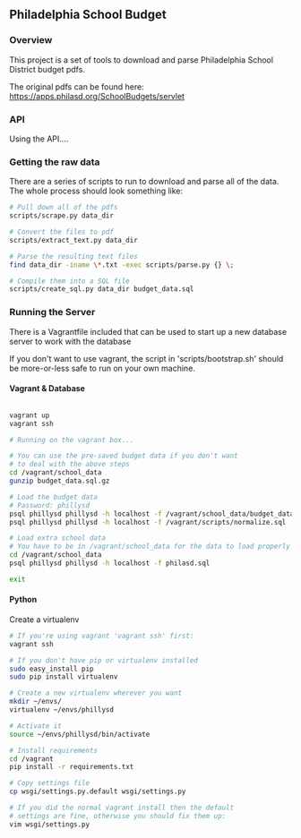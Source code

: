 ## Philadelphia School Budget

### Overview
This project is a set of tools to download and parse
Philadelphia School District budget pdfs.

The original pdfs can be found here:
https://apps.philasd.org/SchoolBudgets/servlet

### API
Using the API....

### Getting the raw data

There are a series of scripts to run to download and
parse all of the data. The whole process should look
something like:

```bash
# Pull down all of the pdfs
scripts/scrape.py data_dir

# Convert the files to pdf
scripts/extract_text.py data_dir

# Parse the resulting text files
find data_dir -iname \*.txt -exec scripts/parse.py {} \;

# Compile them into a SQL file
scripts/create_sql.py data_dir budget_data.sql
```

### Running the Server

There is a Vagrantfile included that can be used to start
up a new database server to work with the database

If you don't want to use vagrant, the script in 'scripts/bootstrap.sh'
should be more-or-less safe to run on your own machine.

#### Vagrant & Database

```bash

vagrant up
vagrant ssh

# Running on the vagrant box...

# You can use the pre-saved budget data if you don't want
# to deal with the above steps
cd /vagrant/school_data
gunzip budget_data.sql.gz

# Load the budget data
# Password: phillysd
psql phillysd phillysd -h localhost -f /vagrant/school_data/budget_data.sql
psql phillysd phillysd -h localhost -f /vagrant/scripts/normalize.sql

# Load extra school data
# You have to be in /vagrant/school_data for the data to load properly
cd /vagrant/school_data
psql phillysd phillysd -h localhost -f philasd.sql

exit
```

#### Python

Create a virtualenv

```bash
# If you're using vagrant 'vagrant ssh' first:
vagrant ssh

# If you don't have pip or virtualenv installed
sudo easy_install pip
sudo pip install virtualenv

# Create a new virtualenv wherever you want
mkdir ~/envs/
virtualenv ~/envs/phillysd

# Activate it
source ~/envs/phillysd/bin/activate

# Install requirements
cd /vagrant
pip install -r requirements.txt

# Copy settings file
cp wsgi/settings.py.default wsgi/settings.py

# If you did the normal vagrant install then the default
# settings are fine, otherwise you should fix them up:
vim wsgi/settings.py